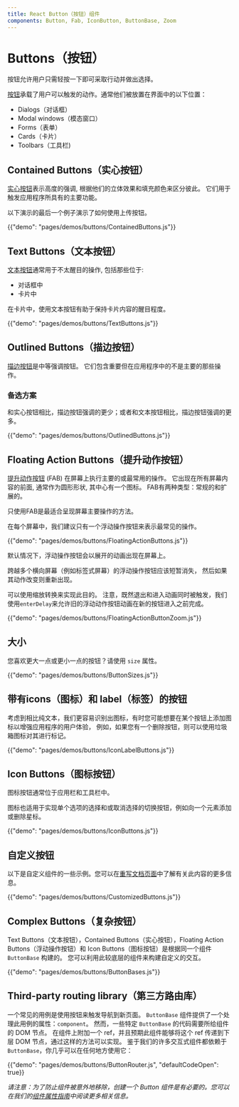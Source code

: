 ```yaml
---
title: React Button（按钮）组件
components: Button, Fab, IconButton, ButtonBase, Zoom
---
```


# Buttons（按钮）

<p class="description">按钮允许用户只需轻按一下即可采取行动并做出选择。</p>

[按钮](https://material.io/design/components/buttons.html)承载了用户可以触发的动作。通常他们被放置在界面中的以下位置：

- Dialogs（对话框）
- Modal windows（模态窗口）
- Forms（表单）
- Cards（卡片）
- Toolbars（工具栏)

## Contained Buttons（实心按钮）

[实心按钮](https://material.io/design/components/buttons.html#contained-button)表示高度的强调, 根据他们的立体效果和填充颜色来区分彼此。 它们用于触发应用程序所具有的主要功能。

以下演示的最后一个例子演示了如何使用上传按钮。

{{"demo": "pages/demos/buttons/ContainedButtons.js"}}

## Text Buttons（文本按钮）

[文本按钮](https://material.io/design/components/buttons.html#text-button)通常用于不太醒目的操作, 包括那些位于:

- 对话框中
- 卡片中

在卡片中，使用文本按钮有助于保持卡片内容的醒目程度。

{{"demo": "pages/demos/buttons/TextButtons.js"}}

## Outlined Buttons（描边按钮）

[描边按钮](https://material.io/design/components/buttons.html#outlined-button)是中等强调按钮。 它们包含重要但在应用程序中的不是主要的那些操作。

### 备选方案

和实心按钮相比，描边按钮强调的更少；或者和文本按钮相比，描边按钮强调的更多。

{{"demo": "pages/demos/buttons/OutlinedButtons.js"}}

## Floating Action Buttons（提升动作按钮）

[提升动作按钮](https://material.io/design/components/buttons-floating-action-button.html) (FAB) 在屏幕上执行主要的或最常用的操作。 它出现在所有屏幕内容的前面, 通常作为圆形形状, 其中心有一个图标。 FAB有两种类型：常规的和扩展的。

只使用FAB是最适合呈现屏幕主要操作的方法。

在每个屏幕中，我们建议只有一个浮动操作按钮来表示最常见的操作。

{{"demo": "pages/demos/buttons/FloatingActionButtons.js"}}

默认情况下，浮动操作按钮会以展开的动画出现在屏幕上。

跨越多个横向屏幕（例如标签式屏幕）的浮动操作按钮应该短暂消失， 然后如果其动作改变则重新出现。

可以使用缩放转换来实现此目的。 注意，既然退出和进入动画同时被触发，我们使用`enterDelay`来允许旧的浮动动作按钮动画在新的按钮进入之前完成。

{{"demo": "pages/demos/buttons/FloatingActionButtonZoom.js"}}

## 大小

您喜欢更大一点或更小一点的按钮？请使用 `size` 属性。

{{"demo": "pages/demos/buttons/ButtonSizes.js"}}

## 带有icons（图标）和 label（标签）的按钮

考虑到相比纯文本，我们更容易识别出图标，有时您可能想要在某个按钮上添加图标以增强应用程序的用户体验， 例如，如果您有一个删除按钮，则可以使用垃圾箱图标对其进行标记。

{{"demo": "pages/demos/buttons/IconLabelButtons.js"}}

## Icon Buttons（图标按钮）

图标按钮通常位于应用栏和工具栏中。

图标也适用于实现单个选项的选择和或取消选择的切换按钮，例如向一个元素添加或删除星标。

{{"demo": "pages/demos/buttons/IconButtons.js"}}

## 自定义按钮

以下是自定义组件的一些示例。您可以在[重写文档页面](/customization/overrides/)中了解有关此内容的更多信息。

{{"demo": "pages/demos/buttons/CustomizedButtons.js"}}



## Complex Buttons（复杂按钮）

Text Buttons（文本按钮），Contained Buttons（实心按钮），Floating Action Buttons（浮动操作按钮）和 Icon Buttons（图标按钮）是根据同一个组件 `ButtonBase` 构建的。 您可以利用此较底层的组件来构建自定义的交互。

{{"demo": "pages/demos/buttons/ButtonBases.js"}}

## Third-party routing library（第三方路由库）

一个常见的用例是使用按钮来触发导航到新页面。 `ButtonBase` 组件提供了一个处理此用例的属性：`component`。 然而，一些特定 `ButtonBase` 的代码需要所给组件的 DOM 节点。 在组件上附加一个 ref，并且预期此组件能够将这个 ref 传递到下层 DOM 节点，通过这样的方法可以实现。 鉴于我们的许多交互式组件都依赖于 `ButtonBase`，你几乎可以在任何地方使用它：

{{"demo": "pages/demos/buttons/ButtonRouter.js", "defaultCodeOpen": true}}

*请注意：为了防止组件被意外地移除，创建一个 Button 组件是有必要的。您可以在我们的[组件属性指南](/guides/composition/#component-property)中阅读更多相关信息。*